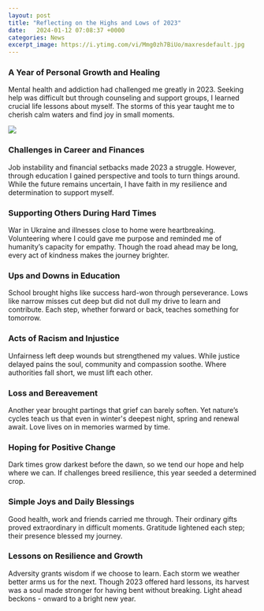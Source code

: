 ```yaml
---
layout: post
title: "Reflecting on the Highs and Lows of 2023"
date:   2024-01-12 07:08:37 +0000
categories: News
excerpt_image: https://i.ytimg.com/vi/Mmg0zh7BiUo/maxresdefault.jpg
---
```

### A Year of Personal Growth and Healing
Mental health and addiction had challenged me greatly in 2023. Seeking help was difficult but through counseling and support groups, I learned crucial life lessons about myself. The storms of this year taught me to cherish calm waters and find joy in small moments.


![](https://i.ytimg.com/vi/Mmg0zh7BiUo/maxresdefault.jpg)
### Challenges in Career and Finances  
Job instability and financial setbacks made 2023 a struggle. However, through education I gained perspective and tools to turn things around. While the future remains uncertain, I have faith in my resilience and determination to support myself.

### Supporting Others During Hard Times
War in Ukraine and illnesses close to home were heartbreaking. Volunteering where I could gave me purpose and reminded me of humanity’s capacity for empathy. Though the road ahead may be long, every act of kindness makes the journey brighter.

### Ups and Downs in Education
School brought highs like success hard-won through perseverance. Lows like narrow misses cut deep but did not dull my drive to learn and contribute. Each step, whether forward or back, teaches something for tomorrow.
  
### Acts of Racism and Injustice   
Unfairness left deep wounds but strengthened my values. While justice delayed pains the soul, community and compassion soothe. Where authorities fall short, we must lift each other.

### Loss and Bereavement
Another year brought partings that grief can barely soften. Yet nature’s cycles teach us that even in winter's deepest night, spring and renewal await. Love lives on in memories warmed by time.
    
### Hoping for Positive Change
Dark times grow darkest before the dawn, so we tend our hope and help where we can. If challenges breed resilience, this year seeded a determined crop.

### Simple Joys and Daily Blessings 
Good health, work and friends carried me through. Their ordinary gifts proved extraordinary in difficult moments. Gratitude lightened each step; their presence blessed my journey.
    
### Lessons on Resilience and Growth  
Adversity grants wisdom if we choose to learn. Each storm we weather better arms us for the next. Though 2023 offered hard lessons, its harvest was a soul made stronger for having bent without breaking. Light ahead beckons - onward to a bright new year.